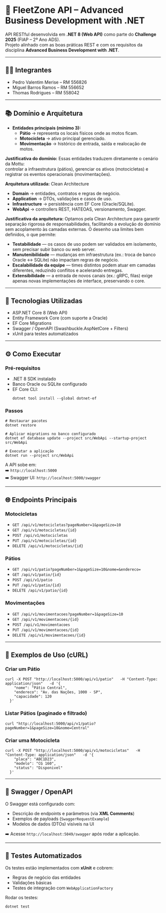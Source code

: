 # 🛵 FleetZone API – Advanced Business Development with .NET

API RESTful desenvolvida em **.NET 8 (Web API)** como parte do **Challenge 2025** (FIAP – 2º Ano ADS).  
Projeto alinhado com as boas práticas REST e com os requisitos da disciplina **Advanced Business Development with .NET**.

---

## 👨‍💻 Integrantes
- Pedro Valentim Merise – RM 556826
- Miguel Barros Ramos – RM 556652
- Thomas Rodrigues – RM 558042

---

## 📚 Domínio e Arquitetura

- **Entidades principais (mínimo 3):**
  - **Pátio** → representa os locais físicos onde as motos ficam.
  - **Motocicleta** → ativo principal gerenciado.
  - **Movimentação** → histórico de entrada, saída e realocação de motos.

**Justificativa do domínio:** Essas entidades traduzem diretamente o cenário da Mottu:  
controlar a infraestrutura (pátios), gerenciar os ativos (motocicletas) e registrar os eventos operacionais (movimentações).

**Arquitetura utilizada:** Clean Architecture  
- **Domain** → entidades, contratos e regras de negócio.  
- **Application** → DTOs, validações e casos de uso.  
- **Infrastructure** → persistência com EF Core (Oracle/SQLite).  
- **WebApi** → controllers REST, HATEOAS, versionamento, Swagger.

**Justificativa da arquitetura:** Optamos pela Clean Architecture para garantir separação rigorosa de responsabilidades, facilitando a evolução do domínio sem acoplamento às camadas externas. O desenho usa limites bem definidos, o que permite:
- **Testabilidade** — os casos de uso podem ser validados em isolamento, sem precisar subir banco ou web server.
- **Manutenibilidade** — mudanças em infraestrutura (ex.: troca de banco Oracle ↔ SQLite) não impactam regras de negócio.
- **Escalabilidade da equipe** — times distintos podem atuar em camadas diferentes, reduzindo conflitos e acelerando entregas.
- **Extensibilidade** — a entrada de novos canais (ex.: gRPC, filas) exige apenas novas implementações de interface, preservando o core.

---

## 🚀 Tecnologias Utilizadas
- ASP.NET Core 8 (Web API)
- Entity Framework Core (com suporte a Oracle)
- EF Core Migrations
- Swagger / OpenAPI (Swashbuckle.AspNetCore + Filters)
- xUnit para testes automatizados

---

## ⚙️ Como Executar

### Pré-requisitos
- .NET 8 SDK instalado
- Banco Oracle ou SQLite configurado
- EF Core CLI:
  ```
  dotnet tool install --global dotnet-ef
  ```

### Passos
```
# Restaurar pacotes
dotnet restore

# Aplicar migrations no banco configurado
dotnet ef database update --project src/WebApi --startup-project src/WebApi

# Executar a aplicação
dotnet run --project src/WebApi
```

A API sobe em:  
➡️ `http://localhost:5000`  
➡️ Swagger UI: `http://localhost:5000/swagger`

---

## 🌐 Endpoints Principais

### Motocicletas
- `GET /api/v1/motocicletas?pageNumber=1&pageSize=10`
- `GET /api/v1/motocicletas/{id}`
- `POST /api/v1/motocicletas`
- `PUT /api/v1/motocicletas/{id}`
- `DELETE /api/v1/motocicletas/{id}`

### Pátios
- `GET /api/v1/patio?pageNumber=1&pageSize=10&nome=&endereco=`
- `GET /api/v1/patio/{id}`
- `POST /api/v1/patio`
- `PUT /api/v1/patio/{id}`
- `DELETE /api/v1/patio/{id}`

### Movimentações
- `GET /api/v1/movimentacoes?pageNumber=1&pageSize=10`
- `GET /api/v1/movimentacoes/{id}`
- `POST /api/v1/movimentacoes`
- `PUT /api/v1/movimentacoes/{id}`
- `DELETE /api/v1/movimentacoes/{id}`

---

## 📌 Exemplos de Uso (cURL)

### Criar um Pátio
```
curl -X POST "http://localhost:5000/api/v1/patio"   -H "Content-Type: application/json"   -d '{
    "nome": "Pátio Central",
    "endereco": "Av. das Nações, 1000 - SP",
    "capacidade": 120
  }'
```

### Listar Pátios (paginado e filtrado)
```
curl "http://localhost:5000/api/v1/patio?pageNumber=1&pageSize=10&nome=Central"
```

### Criar uma Motocicleta
```
curl -X POST "http://localhost:5000/api/v1/motocicletas"   -H "Content-Type: application/json"   -d '{
    "placa": "ABC1D23",
    "modelo": "CG 160",
    "status": "Disponivel"
  }'
```

---

## 📖 Swagger / OpenAPI

O Swagger está configurado com:
- Descrição de endpoints e parâmetros (via **XML Comments**)
- Exemplos de payloads (`SwaggerRequestExample`)
- Modelos de dados (DTOs) visíveis na UI

➡️ Acesse `http://localhost:5049/swagger` após rodar a aplicação.

---

## 🧪 Testes Automatizados

Os testes estão implementados com **xUnit** e cobrem:
- Regras de negócio das entidades
- Validações básicas
- Testes de integração com `WebApplicationFactory`

Rodar os testes:
```
dotnet test
```


